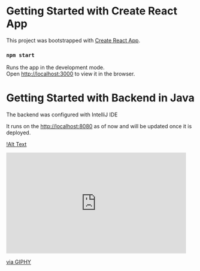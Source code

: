 # Getting Started with Create React App

This project was bootstrapped with [Create React App](https://github.com/facebook/create-react-app).
### `npm start`

Runs the app in the development mode.\
Open [http://localhost:3000](http://localhost:3000) to view it in the browser.

# Getting Started with Backend in Java
The backend was configured with IntelliJ IDE

It runs on the [http://localhost:8080](http://localhost:8080) as of now and will be updated once it is deployed.

[!Alt Text](https://media.giphy.com/media/HV6kxFqRwuHyQSWBaI/giphy.gif)

<iframe src="https://giphy.com/embed/HV6kxFqRwuHyQSWBaI" width="480" height="269" frameBorder="0" class="giphy-embed" allowFullScreen></iframe><p><a href="https://giphy.com/gifs/HV6kxFqRwuHyQSWBaI">via GIPHY</a></p>
